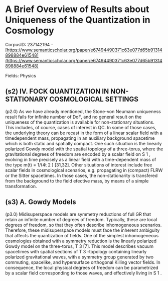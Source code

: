 # A Brief Overview of Results about Uniqueness of the Quantization in Cosmology

CorpusID: 237142194 - [https://www.semanticscholar.org/paper/e67494490371c63e077d65b91314898884e61548](https://www.semanticscholar.org/paper/e67494490371c63e077d65b91314898884e61548)

Fields: Physics

## (s2) IV. FOCK QUANTIZATION IN NON-STATIONARY COSMOLOGICAL SETTINGS
(p2.0) As we have already mentioned, the Stone-von Neumann uniqueness result fails for infinite number of DoF, and no general result on the uniqueness of the quantization is available for non-stationary situations. This includes, of course, cases of interest in QC. In some of those cases, the underlying theory can be recast in the form of a linear scalar field with a timedependent mass, propagating in an auxiliary background spacetime which is both static and spatially compact. One such situation is the linearly polarized Gowdy model with the spatial topology of a three-torus, where the gravitational degrees of freedom are encoded by a scalar field on S 1 , evolving in time precisely as a linear field with a time-dependent mass of the type m(t) = 1/(4t 2 ) [31,32]. Other situations of interest include free scalar fields in cosmological scenarios, e.g. propagating in (compact) FLRW or the Sitter spacetimes. In those cases, the non-stationarity is transfered from the background to the field efective mass, by means of a simple transformation.
## (s3) A. Gowdy Models
(p3.0) Midisuperspace models are symmetry reductions of full GR that retain an infinite number of degrees of freedom. Typically, these are local degrees of freedom, so that they often describe inhomogeneous scenarios. Therefore, these midisuperspace models must face the inherent ambiguity that affects the quantization of fields. One of the simplest inhomogeneous cosmologies obtained with a symmetry reduction is the linearly polarized Gowdy model on the three-torus, T 3 [7]. This model describes vacuum spacetimes with spatial sections of T 3 -topology containing linearly polarized gravitational waves, with a symmetry group generated by two commuting, spacelike, and hypersurface orthogonal Killing vector fields. In consequence, the local physical degrees of freedom can be parametrized by a scalar field corresponding to those waves, and effectively living in S 1 .
